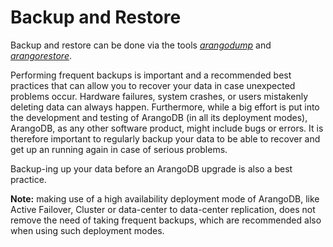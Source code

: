 Backup and Restore
==================

Backup and restore can be done via the tools [_arangodump_](../Administration/Arangodump.md)
and [_arangorestore_](../Administration/Arangorestore.md).

Performing frequent backups is important and a recommended best practices that can allow you to recover your data in case unexpected problems occur. Hardware failures, system crashes, or users mistakenly deleting data can always happen. Furthermore, while a big effort is put into the development and testing of ArangoDB (in all its deployment modes), ArangoDB, as any other software product, might include bugs or errors. It is therefore important to regularly backup your data to be able to recover and get up an running again in case of serious problems.

Backup-ing up your data before an ArangoDB upgrade is also a best practice.

**Note:** making use of a high availability deployment mode of ArangoDB, like Active Failover, Cluster or data-center to data-center replication, does not remove the need of taking frequent backups, which are recommended also when using such deployment modes.

<!-- Offline dumps -->

<!-- Hot backups  -->

<!-- Cluster -->
